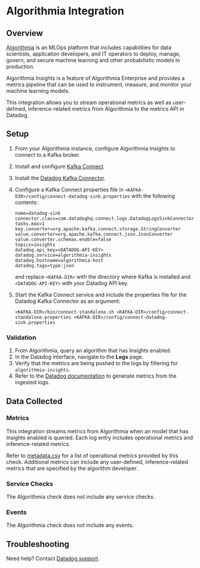 # Algorithmia Integration

## Overview

[Algorithmia][1] is an MLOps platform that includes capabilities for data
scientists, application developers, and IT operators to deploy, manage, govern,
and secure machine learning and other probabilistic models in production.

Algorithmia Insights is a feature of Algorithmia Enterprise and provides a
metrics pipeline that can be used to instrument, measure, and monitor your
machine learning models.

This integration allows you to stream operational metrics as well as
user-defined, inference-related metrics from Algorithmia to the metrics API in
Datadog.

## Setup

1. From your Algorithmia instance, configure Algorithmia Insights to connect to
   a Kafka broker.
2. Install and configure [Kafka Connect][2].
3. Install the [Datadog Kafka Connector][3].
4. Configure a Kafka Connect properties file in
   `<KAFKA-DIR>/config/connect-datadog-sink.properties` with the following
   contents:

   ```
   name=datadog-sink
   connector.class=com.datadoghq.connect.logs.DatadogLogsSinkConnector
   tasks.max=1
   key.converter=org.apache.kafka.connect.storage.StringConverter
   value.converter=org.apache.kafka.connect.json.JsonConverter
   value.converter.schemas.enable=false
   topics=insights
   datadog.api_key=<DATADOG-API-KEY>
   datadog.service=algorithmia-insights
   datadog.hostname=algorithmia-host
   datadog.tags=type:json
   ```

   and replace `<KAFKA-DIR>` with the directory where Kafka is installed and
   `<DATADOG-API-KEY>` with your Datadog API key.

5. Start the Kafka Connect service and include the properties file for the
   Datadog Kafka Connector as an argument:

   ```
   <KAFKA-DIR>/bin/connect-standalone.sh <KAFKA-DIR>/config/connect-standalone.properties <KAFKA-DIR>/config/connect-datadog-sink.properties
   ```

### Validation

1. From Algorithmia, query an algorithm that has Insights enabled.
2. In the Datadog interface, navigate to the **Logs** page.
3. Verify that the metrics are being pushed to the logs by filtering for
   `algorithmia-insights`.
4. Refer to the [Datadog documentation][4] to generate metrics from the ingested
   logs.

## Data Collected

### Metrics

This integration streams metrics from Algorithmia when an model that has
Insights enabled is queried. Each log entry includes operational metrics and
inference-related metrics.

Refer to [metadata.csv][5] for a list of operational metrics provided by this
check. Additional metrics can include any user-defined, inference-related
metrics that are specified by the algorithm developer.

### Service Checks

The Algorithmia check does not include any service checks.

### Events

The Algorithmia check does not include any events.

## Troubleshooting

Need help? Contact [Datadog support][6].

[1]: https://algorithmia.com/
[2]: https://docs.confluent.io/current/connect/index.html
[3]: https://github.com/DataDog/datadog-kafka-connect-logs
[4]: https://docs.datadoghq.com/logs/logs_to_metrics/
[5]: https://github.com/DataDog/integrations-extras/blob/master/algorithmia/metadata.csv
[6]: https://docs.datadoghq.com/help/
